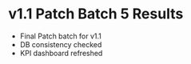 # v1.1 Patch Batch 5 Results

- Final Patch batch for v1.1
- DB consistency checked
- KPI dashboard refreshed

